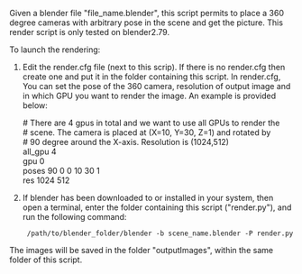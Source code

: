 Given a blender file "file_name.blender", this script permits to place a 360 degree cameras with arbitrary pose in the scene and get the picture. This render script is only tested on blender2.79.

To launch the rendering: <br>
1. Edit the render.cfg file (next to this scrip). If there is no render.cfg then create one and put it in the folder containing this script. In render.cfg, You can set the pose of the 360 camera, resolution of output image and in which GPU you want to render the image. An example is provided below:
    
   \# There are 4 gpus in total and we want to use all GPUs to render the  <br>
   \# scene. The camera is placed at (X=10, Y=30, Z=1) and rotated by  <br>
   \# 90 degree around the X-axis. Resolution is (1024,512) <br>
   all_gpu 4 <br>
   gpu 0 <br>
   poses 90 0 0 10 30 1 <br>
   res 1024 512 <br>
   
2. If blender has been downloaded to or installed in your system, then open a terminal, enter the folder containing this script ("render.py"), and run the following command:
    
        /path/to/blender_folder/blender -b scene_name.blender -P render.py   
        
The images will be saved in the folder "outputImages", within the same folder of this script.
